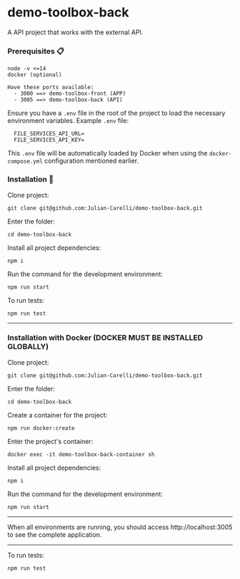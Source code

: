 # demo-toolbox-back

A API project that works with the external API.

### Prerequisites 📋

```
node -v <=14
docker (optional)

Have these ports available:
  - 3000 ==> demo-toolbox-front (APP)
  - 3005 ==> demo-toolbox-back (API)
```

Ensure you have a `.env` file in the root of the project to load the necessary environment variables. Example `.env` file:

```env
  FILE_SERVICES_API_URL=
  FILE_SERVICES_API_KEY=
```

This `.env` file will be automatically loaded by Docker when using the `docker-compose.yml` configuration mentioned earlier.

### Installation 🔧

Clone project:

```
git clone git@github.com:Julian-Carelli/demo-toolbox-back.git
```

Enter the folder:

```
cd demo-toolbox-back
```

Install all project dependencies:

```
npm i
```

Run the command for the development environment:

```
npm run start
```

To run tests:

```
npm run test
```

------------------------------------------------------

### Installation with Docker (DOCKER MUST BE INSTALLED GLOBALLY)

Clone project:

```
git clone git@github.com:Julian-Carelli/demo-toolbox-back.git
```

Enter the folder:

```
cd demo-toolbox-back
```

Create a container for the project:

```
npm run docker:create
```

Enter the project's container:

```
docker exec -it demo-toolbox-back-container sh
```

Install all project dependencies:

```
npm i
```

Run the command for the development environment:

```
npm run start
```

------------------------------------------------------

When all environments are running, you should access http://localhost:3005 to see the complete application.

------------------------------------------------------

To run tests:

```
npm run test
```
